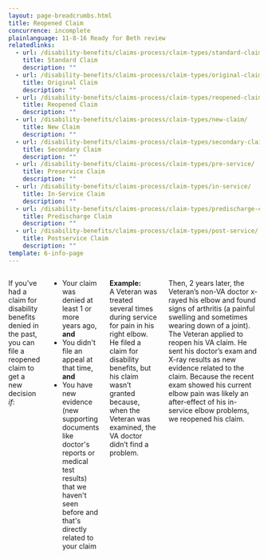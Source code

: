 ```yaml
---
layout: page-breadcrumbs.html
title: Reopened Claim
concurrence: incomplete
plainlanguage: 11-8-16 Ready for Beth review
relatedlinks:
  - url: /disability-benefits/claims-process/claim-types/standard-claim/
    title: Standard Claim
    description: ""
  - url: /disability-benefits/claims-process/claim-types/original-claim/
    title: Original Claim
    description: ""
  - url: /disability-benefits/claims-process/claim-types/reopened-claim/
    title: Reopened Claim
    description: ""
  - url: /disability-benefits/claims-process/claim-types/new-claim/
    title: New Claim
    description: ""
  - url: /disability-benefits/claims-process/claim-types/secondary-claim/
    title: Secondary Claim
    description: ""
  - url: /disability-benefits/claims-process/claim-types/pre-service/
    title: Preservice Claim
    description: ""
  - url: /disability-benefits/claims-process/claim-types/in-service/
    title: In-Service Claim
    description: ""
  - url: /disability-benefits/claims-process/claim-types/predischarge-claim/
    title: Predischarge Claim
    description: ""
  - url: /disability-benefits/claims-process/claim-types/post-service/
    title: Postservice Claim
    description: ""
template: 6-info-page
---
```


<div class="section one" markdown="0">
<div class="primary" markdown="0">
<div class="row" markdown="0">
<div class="small-12 columns" markdown="1">    

If you've had a claim for disability benefits denied in the past, you can file a reopened claim to get a new decision *if*:
- Your claim was denied at least 1 or more years ago, **and**
- You didn't file an appeal at that time, **and**
- You have new evidence (new supporting documents like doctor's reports or medical test results) that we haven't seen before and that's directly related to your claim

**Example:**<br>
A Veteran was treated several times during service for pain in his right elbow. He filed a claim for disability benefits, but his claim wasn’t granted because, when the Veteran was examined, the VA doctor didn’t find a problem. 

Then, 2 years later, the Veteran’s non-VA doctor x-rayed his elbow and found signs of arthritis (a painful swelling and sometimes wearing down of a joint). The Veteran applied to reopen his VA claim. He sent his doctor’s exam and X-ray results as new evidence related to the claim. Because the recent exam showed his current elbow pain was likely an after-effect of his in-service elbow problems, we reopened his claim.

</div>
</div>
</div>
</div>

